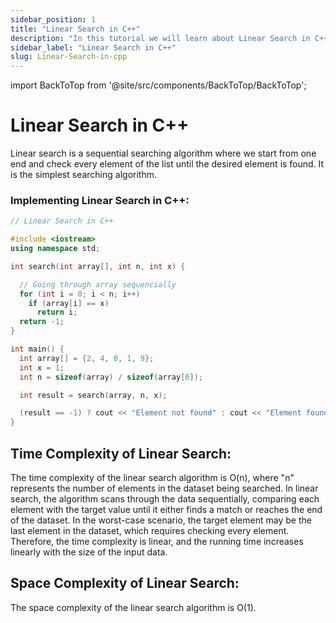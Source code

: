 ```yaml
---
sidebar_position: 1
title: "Linear Search in C++"
description: "In this tutorial we will learn about Linear Search in C++."
sidebar_label: "Linear Search in C++"
slug: Linear-Search-in-cpp
---
```


import BackToTop from '@site/src/components/BackToTop/BackToTop';

# Linear Search in C++
Linear search is a sequential searching algorithm where we start from one end and check every element of the list until the desired element is found. It is the simplest searching algorithm.


### Implementing Linear Search in C++:
```cpp
// Linear Search in C++

#include <iostream>
using namespace std;

int search(int array[], int n, int x) {

  // Going through array sequencially
  for (int i = 0; i < n; i++)
    if (array[i] == x)
      return i;
  return -1;
}

int main() {
  int array[] = {2, 4, 0, 1, 9};
  int x = 1;
  int n = sizeof(array) / sizeof(array[0]);

  int result = search(array, n, x);

  (result == -1) ? cout << "Element not found" : cout << "Element found at index: " << result;
} 
```

## Time Complexity of Linear Search:
The time complexity of the linear search algorithm is O(n), where "n" represents the number of elements in the dataset being searched. In linear search, the algorithm scans through the data sequentially, comparing each element with the target value until it either finds a match or reaches the end of the dataset. In the worst-case scenario, the target element may be the last element in the dataset, which requires checking every element. Therefore, the time complexity is linear, and the running time increases linearly with the size of the input data.

## Space Complexity of Linear Search:
The space complexity of the linear search algorithm is O(1).

<BackToTop />